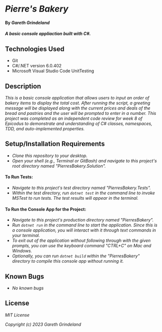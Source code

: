 # _Pierre's Bakery_

#### By _**Gareth Grindeland**_

#### _A basic console appliaction built with C#._

## Technologies Used

* Git
* C#/.NET version 6.0.402
* Microsoft Visual Studio Code UnitTesting

## Description

_This is a basic console application that allows users to input an order of bakery items to display the total cost.  After running the script, a greeting message will be displayed along with the current prices and deals of the bread and pastries and the user will be prompted to enter in a number. This project was completed as an independent code review for week 8 of Epicodus to demonstrate and understanding of C# classes, namespaces, TDD, and auto-implemented properties._

## Setup/Installation Requirements

* _Clone this repository to your desktop._
* _Open your shell (e.g., Terminal or GitBash) and navigate to this project's root directory named "PierresBakery.Solution"._
#### To Run Tests:
* _Navigate to this project's test directory named "PierresBakery.Tests"._
* _Within the test directory, run ```dotnet test``` in the command line to invoke MSTest to run tests. The test results will appear in the terminal._
#### To Run the Console App for the Project:
* _Navigate to this project's production directory named "PierresBakery"._
* _Run ```dotnet run``` in the command line to start the application. Since this is a console application, you will interact with it through text commands in your terminal._
* _To exit out of the application without following through with the given prompts, you can use the keyboard command "CTRL+C" on Mac and Windows._
* _Optionally, you can run ```dotnet build``` within the "PierresBakery" directory to compile this console app without running it._

## Known Bugs

* _No known bugs_

## License

_MIT License_

_Copyright (c) 2023 Gareth Grindeland_